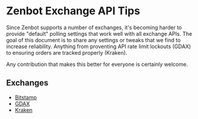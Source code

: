 # Zenbot Exchange API Tips

Since Zenbot supports a number of exchanges, it's becoming harder to provide "default" polling settings that work well with all exchange APIs. The goal of this document is to share any settings or tweaks that we find to increase reliability. Anything from proventing API rate limit lockouts (GDAX) to ensuring orders are tracked properly (Kraken).

Any contribution that makes this better for everyone is certainly welcome.

## Exchanges

- [Bitstamp](bitstamp.md)
- [GDAX](gdax.md)
- [Kraken](kraken.md)
